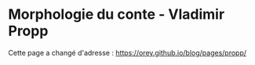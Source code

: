 # Morphologie du conte - Vladimir Propp

Cette page a changé d'adresse : <https://orey.github.io/blog/pages/propp/>


